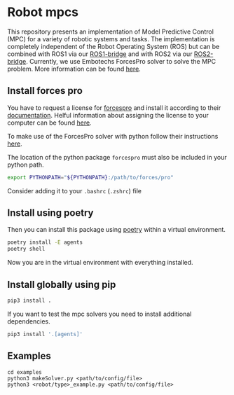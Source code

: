# Robot mpcs
This repository presents an implementation of Model Predictive Control (MPC) for a variety of robotic systems and tasks. The implementation is completely independent of the Robot Operating System (ROS) but can be combined with ROS1 via our [ROS1-bridge](ros_bridge/README.md) and with ROS2 via our [ROS2-bridge](ros2_bridge/README.md).
Currently, we use Embotechs ForcesPro solver to solve the MPC problem. More information can be found [here](https://forces.embotech.com/). 

## Install forces pro
You have to request a license for [forcespro](https://forces.embotech.com/) and install it
according to their [documentation](https://forces.embotech.com/Documentation/installation/obtaining.html#sec-obtaining).
Helful information about assigning the license to your computer can be found [here](https://my.embotech.com/manual/system_information).

To make use of the ForcesPro solver with python follow their instructions [here](https://forces.embotech.com/Documentation/installation/python.html#python).

The location of the python package `forcespro` must also be included in your python path.
```bash
export PYTHONPATH="${PYTHONPATH}:/path/to/forces/pro"
```
Consider adding it to your `.bashrc` (`.zshrc`) file

## Install using poetry
Then you can install this package using [poetry](https://python-poetry.org/docs/) within a
virtual environment.
```bash
poetry install -E agents
poetry shell
```
Now you are in the virtual environment with everything installed.

## Install globally using pip
```bash
pip3 install .
```
If you want to test the mpc solvers you need to install additional dependencies.
```bash
pip3 install '.[agents]'
```

## Examples
```
cd examples
python3 makeSolver.py <path/to/config/file>
python3 <robot/type>_example.py <path/to/config/file>
```

